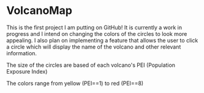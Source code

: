 # VolcanoMap
This is the first project I am putting on GitHub!
It is currently a work in progress and I intend on changing the colors of the circles to look more appealing.
I also plan on implementing a feature that allows the user to click a circle which will display the name of the volcano and other relevant information.

The size of the circles are based of each volcano's PEI (Population Exposure Index)

The colors range from yellow (PEI==1) to red (PEI==8)
